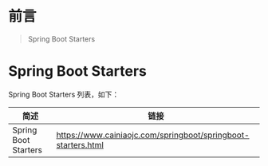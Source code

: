 # 前言

> Spring Boot Starters

# Spring Boot Starters

Spring Boot Starters 列表，如下：

 **简述**                       | **链接**                                                      
------------------------------|-------------------------------------------------------------
 Spring Boot Starters    | https://www.cainiaojc.com/springboot/springboot-starters.html
